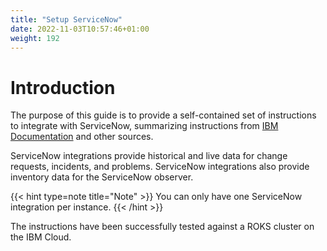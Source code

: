 ```yaml
---
title: "Setup ServiceNow"
date: 2022-11-03T10:57:46+01:00
weight: 192
---
```


# Introduction

The purpose of this guide is to provide a self-contained set of instructions to integrate with ServiceNow, summarizing instructions from [IBM Documentation](https://www.ibm.com/docs/en/cloud-paks/cloud-pak-watson-aiops/3.5.1?topic=connections-servicenow-connection) and other sources.

ServiceNow integrations provide historical and live data for change requests, incidents, and problems. ServiceNow integrations also provide inventory data for the ServiceNow observer.


{{< hint type=note title="Note" >}}
You can only have one ServiceNow integration per instance.
{{< /hint >}}

The instructions have been successfully tested against a ROKS cluster on the IBM Cloud.
